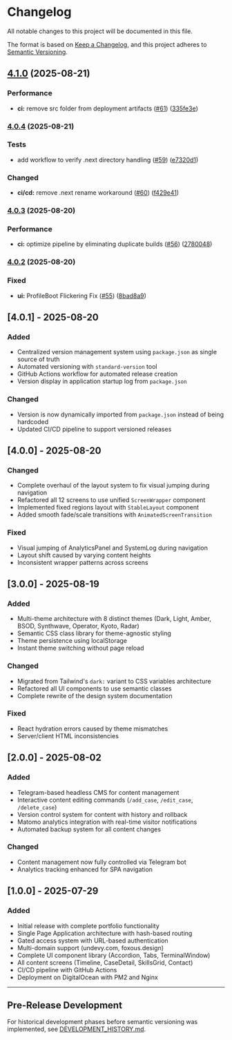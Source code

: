 # Changelog

All notable changes to this project will be documented in this file.

The format is based on [Keep a Changelog](https://keepachangelog.com/en/1.0.0/),
and this project adheres to [Semantic Versioning](https://semver.org/spec/v2.0.0.html).

## [4.1.0](https://github.com/undevy-org/portfolio/compare/v4.0.4...v4.1.0) (2025-08-21)


### Performance

* **ci:** remove src folder from deployment artifacts ([#61](https://github.com/undevy-org/portfolio/issues/61)) ([335fe3e](https://github.com/undevy-org/portfolio/commit/335fe3ea60cf002973278301444cf3210b4f211a))

### [4.0.4](https://github.com/undevy-org/portfolio/compare/v4.0.3...v4.0.4) (2025-08-21)


### Tests

* add workflow to verify .next directory handling ([#59](https://github.com/undevy-org/portfolio/issues/59)) ([e7320d1](https://github.com/undevy-org/portfolio/commit/e7320d1914824392c6d826c72f343f53702f52ca))


### Changed

* **ci/cd:** remove .next rename workaround ([#60](https://github.com/undevy-org/portfolio/issues/60)) ([f429e41](https://github.com/undevy-org/portfolio/commit/f429e41a5d0c0fafff8cf4cb13f3d0740e84d35e))

### [4.0.3](https://github.com/undevy-org/portfolio/compare/v4.0.2...v4.0.3) (2025-08-20)


### Performance

* **ci:** optimize pipeline by eliminating duplicate builds ([#56](https://github.com/undevy-org/portfolio/issues/56)) ([2780048](https://github.com/undevy-org/portfolio/commit/278004806b6f71e9d033fdeb811df25b95317c28))

### [4.0.2](https://github.com/undevy-org/portfolio/compare/v4.0.1...v4.0.2) (2025-08-20)


### Fixed

* **ui:** ProfileBoot Flickering Fix ([#55](https://github.com/undevy-org/portfolio/issues/55)) ([8bad8a9](https://github.com/undevy-org/portfolio/commit/8bad8a9b5e1f1407646fa611afc55616e17b3c94))

## [4.0.1] - 2025-08-20

### Added
- Centralized version management system using `package.json` as single source of truth
- Automated versioning with `standard-version` tool
- GitHub Actions workflow for automated release creation
- Version display in application startup log from `package.json`

### Changed
- Version is now dynamically imported from `package.json` instead of being hardcoded
- Updated CI/CD pipeline to support versioned releases

## [4.0.0] - 2025-08-20

### Changed
- Complete overhaul of the layout system to fix visual jumping during navigation
- Refactored all 12 screens to use unified `ScreenWrapper` component
- Implemented fixed regions layout with `StableLayout` component
- Added smooth fade/scale transitions with `AnimatedScreenTransition`

### Fixed
- Visual jumping of AnalyticsPanel and SystemLog during navigation
- Layout shift caused by varying content heights
- Inconsistent wrapper patterns across screens

## [3.0.0] - 2025-08-19

### Added
- Multi-theme architecture with 8 distinct themes (Dark, Light, Amber, BSOD, Synthwave, Operator, Kyoto, Radar)
- Semantic CSS class library for theme-agnostic styling
- Theme persistence using localStorage
- Instant theme switching without page reload

### Changed
- Migrated from Tailwind's `dark:` variant to CSS variables architecture
- Refactored all UI components to use semantic classes
- Complete rewrite of the design system documentation

### Fixed
- React hydration errors caused by theme mismatches
- Server/client HTML inconsistencies

## [2.0.0] - 2025-08-02

### Added
- Telegram-based headless CMS for content management
- Interactive content editing commands (`/add_case`, `/edit_case`, `/delete_case`)
- Version control system for content with history and rollback
- Matomo analytics integration with real-time visitor notifications
- Automated backup system for all content changes

### Changed
- Content management now fully controlled via Telegram bot
- Analytics tracking enhanced for SPA navigation

## [1.0.0] - 2025-07-29

### Added
- Initial release with complete portfolio functionality
- Single Page Application architecture with hash-based routing
- Gated access system with URL-based authentication
- Multi-domain support (undevy.com, foxous.design)
- Complete UI component library (Accordion, Tabs, TerminalWindow)
- All content screens (Timeline, CaseDetail, SkillsGrid, Contact)
- CI/CD pipeline with GitHub Actions
- Deployment on DigitalOcean with PM2 and Nginx

---

## Pre-Release Development

For historical development phases before semantic versioning was implemented, see [DEVELOPMENT_HISTORY.md](./DEVELOPMENT_HISTORY.md).